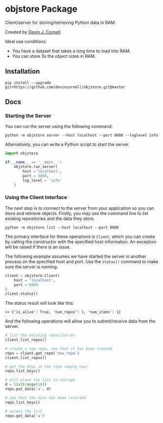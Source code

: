 # objstore Package

Client/server for storing/retrieving Python data in RAM.

Created by [Devin J. Cornell](https://devinjcornell.com).

Ideal use conditions:

+ You have a dataset that takes a long time to load into RAM.
+ You can store 3x the object sizes in RAM.


## Installation

`pip install --upgrade git+https://github.com/devincornell/objstore.git@master`

## Docs


### Starting the Server

You can run the server using the following command:

```
python -m objstore server --host localhost --port 8000 --loglevel info
```

Alternatively, you can write a Python script to start the server.

```python
import objstore

if __name__ == '__main__':
    objstore.run_server(
        host ='localhost', 
        port = 8000, 
        log_level = 'info'
    )
```

### Using the Client Interface

The next step is to connect to the server from your application so you can store and retrieve objects. Firstly, you may use the command line to list existing repositories and the data they store.

`python -m objstore list --host localhost --port 8000`

The primary interface for these operations is `Client`, which you can create by calling the constructor with the specified host information. An exception will be raised if there is an issue.

The following example assumes we have started the server in another process on the specified host and port. Use the `status()` command to make sure the server is running.

```python
client = objstore.Client(
    host = 'localhost', 
    port = 8000
)
client.status()
```

The status result will look like this:

```
>> {'is_alive': True, 'num_repos': 1, 'num_items': 1}
```

And the following operations will allow you to submit/receive data from the server.

```python
# list the existing repositories
client.list_repos()

# create a new repo, see that it has been created
repo = client.get_repo('new_repo')
client.list_repos()

# get the keys in the repo (empty now)
repo.list_keys()

# will place the list in storage
d = list(range(10))
repo.put_data('a', d)

# see that the data has been recorded
repo.list_keys()

# access the list
repo.get_data('a')

```



